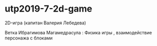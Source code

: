 # utp2019-7-2d-game
2D-игра (капитан Валерия Лебедева)

Ветка Ибрагимова Магамедрасула :
Физика игры , взаимодействие персонажа с блоками